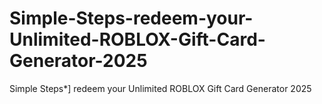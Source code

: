 # Simple-Steps-redeem-your-Unlimited-ROBLOX-Gift-Card-Generator-2025
Simple Steps*] redeem your Unlimited ROBLOX Gift Card Generator 2025
